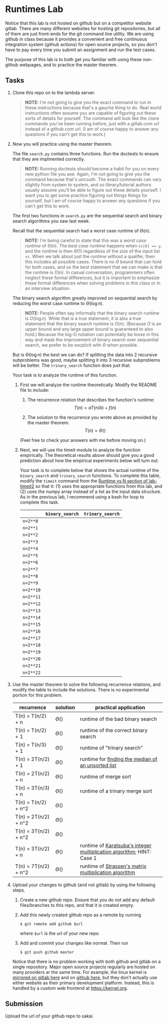# Runtimes Lab

Notice that this lab is not hosted on github but on a competitor website gitlab.
There are many different websites for hosting git repositories,
but all of them are just front-ends for the git command line utility.
We are using github in class because it provides a convenient and free continuous integration system (github actions) for open source projects,
so you don't have to pay every time you submit an assignment and run the test cases.

The purpose of this lab is to both get you familiar with using these non-github webpages, and to practice the master theorem.

## Tasks

1. Clone this repo on to the lambda server.

    > **NOTE:**
    > I'm not going to give you the exact command to run in these instructions because that's a gauche thing to do.
    > Real world instructions often assume you are capable of figuring out these sorts of details for yourself.
    > The command will look like the clone commands you've been running before, just with a gitlab.com url instead of a github.com url.
    > (I am of course happy to answer any questions if you can't get this to work.)

1. Now you will practice using the master theorem.

    The file `search.py` contains three functions.
    Run the doctests to ensure that they are implmented correctly.

    > **NOTE:**
    > Running doctests should become a habit for you on every new python file you see.
    > Again, I'm not going to give you the command because that's uncouth.
    > The exact commands can vary slightly from system to system,
    > and so library/tutorial authors usually assume you'll be able to figure out these details yourself.
    > I want you to get some practice figuring out things things for yourself,
    > but I am of course happy to answer any questions if you can't get this to work.

    The first two functions in `search.py` are the sequential search and binary search algorithms you saw last week.

    Recall that the sequential search had a worst case runtime of $\Theta(n)$.

    > **NOTE:**
    > I'm being careful to state that this was a *worst case runtime* of $\Theta(n)$.
    > The *best case runtime* happens when `xs[0] == y`,
    > and the runtime is then $\Theta(1)$ regardless of the size of the input list `xs`.
    > When we talk about just the *runtime* without a qualifer,
    > then this includes all possible cases.
    > There is no $\Theta$ bound that can hold for both cases,
    > and so the best statement that we can make is that the runtime is $O(n)$.
    > In casual conversation, programmers often neglect these formal differences,
    > but it is important to emphasize these formal differences when solving problems in this class or in an interview situation.

    The binary search algorithm greatly improved on sequential search by reducing the worst case runtime to $\Theta(\log n)$.

    > **NOTE:**
    > People often say informally that the binary search runtime is $O(\log n)$.
    > While that is a true statement, it is also a true statement that the binary search runtime is $O(n)$.
    > (Because $O$ is an upper bound and any large upper bound is guaranteed to also hold.)
    > Because the big-O notation can potentially be loose in this way and mask the improvement of binary search over sequential search,
    > we prefer to be excplicit with $\Theta$ when possible.

    But is $\Theta(\log n)$ the best we can do?
    If splitting the data into 2 recursive subproblems was good,
    maybe splitting it into 3 recursive subproblems will be better.
    The `trinary_search` function does just that.

    Your task is to analyze the runtime of this function.

    1. First we will analyze the runtime theoretically.
        Modify the README file to include:
    
        1. The recurrence relation that describes the function's runtime:
            $$T(n) = aT(n/b) + f(n)$$

        1. The solution to the recurrence you wrote above as provided by the master theorem:
            $$T(n) = \Theta()$$

        (Feel free to check your answers with me before moving on.)
    
    1. Next, we will use the timeit module to analyze the function empirically.
        The theoretical results above should give you a good prediction about how the empirical experiments below will turn out.

        Your task is to complete below that shows the actual runtime of the `binary_search` and `trinary_search` functions.
        To complete this table, modify the `timeit` command from the [Runtime vs N section of lab-timeit2](https://github.com/mikeizbicki/lab-timeit2#runtime-vs-n) so that it: (1) uses the appropriate functions from this lab, and (2) uses the numpy array instead of a list as the input data structure.
        As in the previous lab, I recommend using a bash for loop to complete this task.

        |                | `binary_search`           | `trinary_search`      |
        | -------------- | ------------------------- | --------------------- | 
        | `n=2**0`       |                           |                       |
        | `n=2**1`       |                           |                       |
        | `n=2**2`       |                           |                       |
        | `n=2**3`       |                           |                       |
        | `n=2**4`       |                           |                       |
        | `n=2**5`       |                           |                       |
        | `n=2**6`       |                           |                       |
        | `n=2**7`       |                           |                       |
        | `n=2**8`       |                           |                       |
        | `n=2**9`       |                           |                       |
        | `n=2**10`      |                           |                       |
        | `n=2**11`      |                           |                       |
        | `n=2**12`      |                           |                       |
        | `n=2**13`      |                           |                       |
        | `n=2**14`      |                           |                       |
        | `n=2**15`      |                           |                       |
        | `n=2**16`      |                           |                       |
        | `n=2**17`      |                           |                       |
        | `n=2**18`      |                           |                       |
        | `n=2**19`      |                           |                       |
        | `n=2**20`      |                           |                       |
        | `n=2**21`      |                           |                       |
        | `n=2**22`      |                           |                       |


1. Use the master theorem to solve the following recurrence relations,
    and modify the table to include the solutions.
    There is no experimental portion for this problem.

    | recurrence           | solution                       | practical application                     |
    | -------------------- | ------------------------------ | ----------------------------------------- |
    | T(n) = T(n/2) + n    | $\Theta(                    )$ | runtime of the bad binary search          |
    | T(n) = T(n/2) + 1    | $\Theta(                    )$ | runtime of the correct binary search      |
    | T(n) = T(n/3) + 1    | $\Theta(                    )$ | runtime of "trinary search"               |
    | T(n) = 2T(n/2) + 1   | $\Theta(                    )$ | runtime for [finding the median of an unsorted list](https://en.wikipedia.org/wiki/Quickselect) |
    | T(n) = 2T(n/2) + n   | $\Theta(                    )$ | runtime of merge sort                     |
    | T(n) = 3T(n/3) + n   | $\Theta(                    )$ | runtime of a trinary merge sort           |
    | T(n) = T(n/2) + n^2  | $\Theta(                    )$ |                                           |
    | T(n) = 2T(n/2) + n^2 | $\Theta(                    )$ |                                           |
    | T(n) = 3T(n/2) + n^2 | $\Theta(                    )$ |                                           |
    | T(n) = 3T(n/2) + n   | $\Theta(                    )$ | runtime of [Karatsuba's integer multiplication algorithm](https://en.wikipedia.org/wiki/Karatsuba_algorithm); HINT: Case 1 |
    | T(n) = 7T(n/2) + n^2 | $\Theta(                    )$ | runtime of [Strassen's matrix multiplication algorithm](https://en.wikipedia.org/wiki/Strassen_algorithm) |

1. Upload your changes to github (and not gitlab) by using the following steps.

    1. Create a new github repo.
        Ensure that you do not add any default files/branches to this repo, and that it is created empty.

    1. Add this newly created github repo as a remote by running
        ```
        $ git remote add github $url
        ```
        where `$url` is the url of your new repo.

    1. Add and commit your changes like normal.
        Then run
        ```
        $ git push github master
        ```
    
    Notice that there is no problem working with both github and gitlab on a single repository.
    Major open source projects regularly are hosted on many providers ar the same time.
    For example, the linux kernel is [mirrored on gitlab here](https://gitlab.com/linux-kernel/linux) and on [github here](https://github.com/torvalds/linux),
    but they don't actually use either website as their primary development platform.
    Instead, this is handled by a custom web frontend at <https://kernel.org>.

## Submission

Upload the url of your github repo to sakai.
